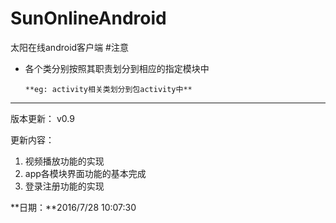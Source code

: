 # SunOnlineAndroid
太阳在线android客户端
#注意

* 各个类分别按照其职责划分到相应的指定模块中 
 
      **eg: activity相关类划分到包activity中**              

---
版本更新： v0.9   

更新内容：

1. 视频播放功能的实现
2. app各模块界面功能的基本完成
3. 登录注册功能的实现

**日期：**2016/7/28 10:07:30  
